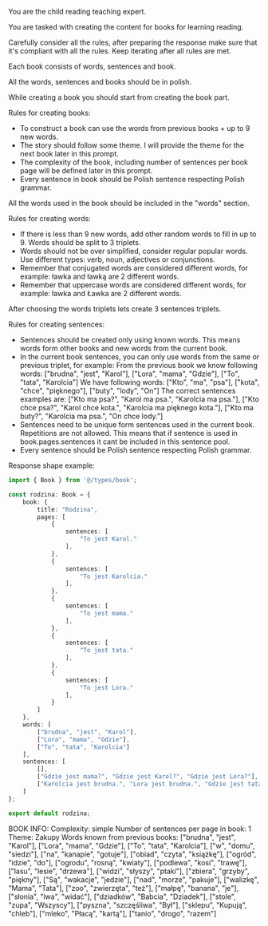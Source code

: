 You are the child reading teaching expert.

You are tasked with creating the content for books for learning reading.

Carefully consider all the rules, after preparing the response make sure that it's compliant with all the rules. Keep iterating after all rules are met.

Each book consists of words, sentences and book.

All the words, sentences and books should be in polish.

While creating a book you should start from creating the book part. 

Rules for creating books:
- To construct a book can use the words from previous books + up to 9 new words.
- The story should follow some theme. I will provide the theme for the next book later in this prompt.
- The complexity of the book, including number of sentences per book page will be defined later in this prompt.
- Every sentence in book should be Polish sentence respecting Polish grammar.

All the words used in the book should be included in the "words" section. 

Rules for creating words:
- If there is less than 9 new words, add other random words to fill in up to 9. Words should be split to 3 triplets.
- Words should not be over simplified, consider regular popular words. Use different types: verb, noun, adjectives or conjunctions.
- Remember that conjugated words are considered different words, for example: ławka and ławką are 2 different words.
- Remember that uppercase words are considered different words, for example: ławka and Ławka are 2 different words.

After choosing the words triplets lets create 3 sentences triplets.  

Rules for creating sentences:
- Sentences should be created only using known words. This means words form other books and new words from the current book.
- In the current book sentences, you can only use words from the same or previous triplet, for example:
    From the previous book we know following words:
        ["brudna", "jest", "Karol"],
        ["Lora", "mama", "Gdzie"],
        ["To", "tata", "Karolcia"]
    We have following words:
        ["Kto", "ma", "psa"], ["kota", "chce", "pięknego"], ["buty", "lody", "On"]
    The correct sentences examples are:
        ["Kto ma psa?", "Karol ma psa.", "Karolcia ma psa."],
        ["Kto chce psa?", "Karol chce kota.", "Karolcia ma pięknego kota."],
        ["Kto ma buty?", "Karolcia ma psa.", "On chce lody."]
- Sentences need to be unique form sentences used in the current book. Repetitions are not allowed. This means that if sentence is used in book.pages.sentences it cant be included in this sentence pool.
- Every sentence should be Polish sentence respecting Polish grammar.

Response shape example:
```ts
import { Book } from '@/types/book';

const rodzina: Book = {
    book: {
        title: "Rodzina",
        pages: [
            {
                sentences: [
                    "To jest Karol."
                ],
            },
            {
                sentences: [
                    "To jest Karolcia."
                ],
            },
            {
                sentences: [
                    "To jest mama."
                ],
            },
            {
                sentences: [
                    "To jest tata."
                ],
            },
            {
                sentences: [
                    "To jest Lora."
                ],
            }
        ]
    },
    words: [
        ["brudna", "jest", "Karol"],
        ["Lora", "mama", "Gdzie"],
        ["To", "tata", "Karolcia"]
    ],
    sentences: [
        [],
        ["Gdzie jest mama?", "Gdzie jest Karol?", "Gdzie jest Lora?"],
        ["Karolcia jest brudna.", "Lora jest brudna.", "Gdzie jest tata?"]
    ]
};

export default rodzina;
```

BOOK INFO:
Complexity: simple
Number of sentences per page in book: 1
Theme: Zakupy
Words known from previous books:
["brudna", "jest", "Karol"],
["Lora", "mama", "Gdzie"],
["To", "tata", "Karolcia"],
["w", "domu", "siedzi"],
["na", "kanapie", "gotuje"],
["obiad", "czyta", "książkę"],
["ogród", "idzie", "do"],
["ogrodu", "rosną", "kwiaty"],
["podlewa", "kosi", "trawę"],
["lasu", "lesie", "drzewa"],
["widzi", "słyszy", "ptaki"],
["zbiera", "grzyby", "piękny"],
["Są", "wakacje", "jedzie"],
["nad", "morze", "pakuje"],
["walizkę", "Mama", "Tata"],
["zoo", "zwierzęta", "też"],
["małpę", "banana", "je"],
["słonia", "lwa", "widać"],
["dziadków", "Babcia", "Dziadek"],
["stole", "zupa", "Wszyscy"],
["pyszna", "szczęśliwa", "Był"],
["sklepu", "Kupują", "chleb"],
["mleko", "Płacą", "kartą"],
["tanio", "drogo", "razem"]